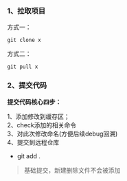 
### 1、拉取项目

方式一：
```git
git clone x
```
方式二：
```git
git pull x
```

### 2、提交代码
    

**提交代码核心四步：**

1、添加修改到缓存区；  
2、check添加的相关命令   
3、对此次修改命名(方便后续debug回溯)   
4、提交到远程仓库

* git add .
> 基础提交，新建删除文件不会被添加

